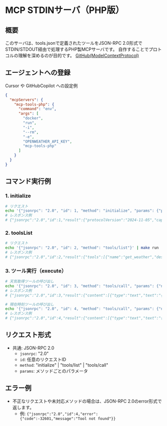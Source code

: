 # MCP STDINサーバ（PHP版）

## 概要
このサーバは、tools.jsonで定義されたツールをJSON-RPC 2.0形式でSTDIN/STDOUT経由で処理するPHP製MCPサーバです。
自作することでプロトコルの理解を深めるのが目的です。
[GitHub(ModelContextProtocol)](https://github.com/modelcontextprotocol)

## エージェントへの登録
Cursor や GitHubCopilot への設定例

```json
{
  "mcpServers": {
    "mcp-tools-php": {
      "command": "env",
      "args": [
        "docker",
        "run",
        "-i",
        "--rm",
        "-e",
        "OPENWEATHER_API_KEY",
        "mcp-tools-php"
      ]
    }
  }
}
```

## コマンド実行例

### 1. initialize
```sh
# リクエスト
echo '{"jsonrpc": "2.0", "id": 1, "method": "initialize", "params": {"protocolVersion": "2024-11-05", "clientInfo": {"name": "test-client", "version": "0.1.0"}}}' | make run
# レスポンス例
# {"jsonrpc":"2.0","id":1,"result":{"protocolVersion":"2024-11-05","capabilities":{"tools":{"listChanged":false}},"serverInfo":{"name":"mcp-tools-php","version":"0.0.1"}}}
```

### 2. toolsList
```sh
# リクエスト
echo '{"jsonrpc": "2.0", "id": 2, "method": "tools/list"}' | make run 
# レスポンス例
# {"jsonrpc":"2.0","id":2,"result":{"tools":[{"name":"get_weather","description":"都市の天気を取得します","inputSchema":{"type":"object","properties":{"location":{"type":"string","description":"都市名 (例: Tokyo,JP)"}},"required":["location"]}},{"name":"now","description":"現在の時刻を取得します","inputSchema":{"type":"object","properties":{"timezone":{"type":"string","description":"タイムゾーン (例: Asia\/Tokyo)"}},"required":["timezone"]}}]}}
```

### 3. ツール実行（execute）
```sh
# 天気取得ツールの呼び出し
echo '{"jsonrpc": "2.0", "id": 3, "method": "tools/call", "params": {"name": "weather", "arguments": {"location": "Tokyo,JP"}}}' | make run
# レスポンス例
# {"jsonrpc":"2.0","id":3,"result":{"content":[{"type":"text","text":"{\"location\":\"Tokyo,JP\",\"weather\":\"\\u6674\\u308c\",\"temperature\":\"25\",\"unit\":\"C\"}"}]}}

# 現在時刻ツールの呼び出し
echo '{"jsonrpc": "2.0", "id": 4, "method": "tools/call", "params": {"name": "clock", "arguments":{"timezone": "Asia/Tokyo"}}}' | make run
# レスポンス例
# {"jsonrpc":"2.0","id":4,"result":{"content":[{"type":"text","text":"{\"timezone\":\"Asia\\\/Tokyo\",\"now\":\"2025-05-11 00:08:43\"}"}]}}
```

## リクエスト形式

- 共通: JSON-RPC 2.0
  - `jsonrpc`: "2.0"
  - `id`: 任意のリクエストID
  - `method`: "initialize" | "tools/list" | "tools/call"
  - `params`: メソッドごとのパラメータ

## エラー例

- 不正なリクエストや未対応メソッドの場合は、JSON-RPC 2.0のerror形式で返します。
  - 例: ```{"jsonrpc":"2.0","id":4,"error":{"code":-32601,"message":"Tool not found"}}``` 
